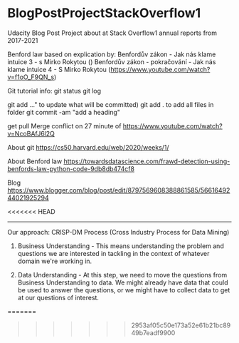 # BlogPostProjectStackOverflow1
Udacity Blog Post Project about at Stack Overflow1 annual reports from 2017-2021


Benford law based on explication by:
Benfordův zákon - Jak nás klame intuice 3 - s Mirko Rokytou ()
Benfordův zákon - pokračování - Jak nás klame intuice 4 - S Mirko Rokytou (https://www.youtube.com/watch?v=f1oO_F9QN_s)


Git tutorial
info:
git status
git log

git add <file>..." to update what will be committed)
git add  .            to add all files in folder
git commit -am "add a heading"


get pull
Merge conflict on 27 minute of https://www.youtube.com/watch?v=NcoBAfJ6l2Q

About git https://cs50.harvard.edu/web/2020/weeks/1/





About Benford law https://towardsdatascience.com/frawd-detection-using-benfords-law-python-code-9db8db474cf8



Blog https://www.blogger.com/blog/post/edit/8797569608388861585/5661649244021925294

<<<<<<< HEAD

___________________________________________________________
Our approach:
CRISP-DM Process (Cross Industry Process for Data Mining)

1. Business Understanding - This means understanding the problem and questions we are interested in tackling in the context of whatever domain we're working in. 


2. Data Understanding - At this step, we need to move the questions from Business Understanding to data. We might already have data that could be used to answer the questions, or we might have to collect data to get at our questions of interest.


=======
>>>>>>> 2953af05c50e173a52e61b21bc8949b7eadf9900
